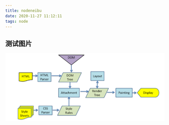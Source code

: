```yaml
---
title: nodeneibu
date: 2020-11-27 11:12:11
tags: node
---
```


## 测试图片



![1](../images/nodeneibu/1.png)